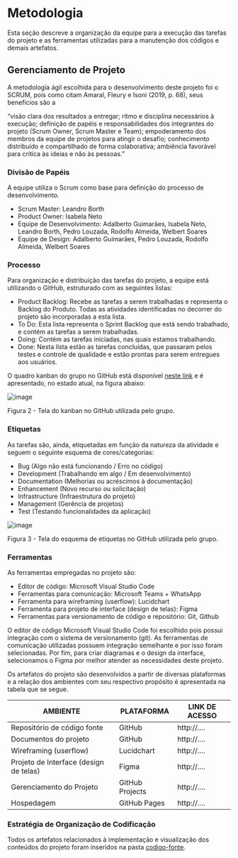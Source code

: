 
# Metodologia

Esta seção descreve a organização da equipe para a execução das tarefas do projeto e as ferramentas utilizadas para a manutenção dos códigos e demais artefatos.

## Gerenciamento de Projeto

A metodologia ágil escolhida para o desenvolvimento deste projeto foi o SCRUM, pois como citam Amaral, Fleury e Isoni (2019, p. 68), seus benefícios são a

“visão clara dos resultados a entregar; ritmo e disciplina necessários à execução; definição de papéis e responsabilidades dos integrantes do projeto (Scrum Owner, Scrum Master e Team); empoderamento dos membros da equipe de projetos para atingir o desafio; conhecimento distribuído e compartilhado de forma colaborativa; ambiência favorável para crítica às ideias e não às pessoas.”

### Divisão de Papéis

A equipe utiliza o Scrum como base para definição do processo de desenvolvimento.

- Scrum Master: Leandro Borth
- Product Owner: Isabela Neto
- Equipe de Desenvolvimento: Adalberto Guimarães, Isabela Neto, Leandro Borth, Pedro Louzada, Rodolfo Almeida, Welbert Soares
- Equipe de Design: Adalberto Guimarães, Pedro Louzada, Rodolfo Almeida, Welbert Soares

### Processo

Para organização e distribuição das tarefas do projeto, a equipe está utilizando o GitHub, estruturado com as seguintes listas:

- Product Backlog: Recebe as tarefas a serem trabalhadas e representa o Backlog do Produto. Todas as atividades identificadas no decorrer do projeto são incorporadas a esta lista.
- To Do: Esta lista representa o Sprint Backlog que está sendo trabalhado, e contém as tarefas a serem trabalhadas.
- Doing: Contém as tarefas iniciadas, nas quais estamos trabalhando.
- Done: Nesta lista estão as tarefas concluídas, que passaram pelos testes e controle de qualidade e estão prontas para serem entregues aos usuários.

O quadro kanban do grupo no GitHub está disponível [neste link](https://github.com/orgs/ICEI-PUC-Minas-PMV-ADS/projects/595/views/1) e é apresentado, no estado atual, na figura abaixo:

![image](https://github.com/ICEI-PUC-Minas-PMV-ADS/pmv-ads-2023-2-e1-proj-web-t5-finanfy/assets/116202867/d1f69969-102d-40f9-b586-845136ff60fb)

Figura 2 - Tela do kanban no GitHub utilizada pelo grupo.

### Etiquetas

<p>As tarefas são, ainda, etiquetadas em função da natureza da atividade e seguem o seguinte esquema de cores/categorias:</p>

<ul>
  <li>Bug (Algo não está funcionando / Erro no código)</li>
  <li>Development (Trabalhando em algo / Em desenvolvimento)</li>
  <li>Documentation (Melhorias ou acréscimos à documentação)</li>
  <li>Enhancement (Novo recurso ou solicitação)</li>
  <li>Infrastructure (Infraestrutura do projeto)</li>
  <li>Management (Gerência de projetos)</li>
  <li>Test (Testando funcionalidades da aplicação)</li>
</ul>

![image](https://github.com/ICEI-PUC-Minas-PMV-ADS/pmv-ads-2023-2-e1-proj-web-t5-finanfy/assets/116202867/ef72505c-7465-4b03-8489-97ee1c70d51a)

Figura 3 - Tela do esquema de etiquetas no GitHub utilizada pelo grupo.

### Ferramentas

As ferramentas empregadas no projeto são:

- Editor de código: Microsoft Visual Studio Code
- Ferramentas para comunicação: Microsoft Teams + WhatsApp
- Ferramenta para wireframing (userflow): Lucidchart
- Ferramenta para projeto de interface (design de telas): Figma
- Ferramentas para versionamento de código e repositório: Git, Github

O editor de código Microsoft Visual Studio Code foi escolhido pois possui integração com o sistema de versionamento (git). As ferramentas de comunicação utilizadas possuem integração semelhante e por isso foram selecionadas. Por fim, para criar diagramas e o design da interface, selecionamos o Figma por melhor atender as necessidades deste projeto.

Os artefatos do projeto são desenvolvidos a partir de diversas plataformas e a relação dos ambientes com seu respectivo propósito é apresentada na tabela que se segue.

| AMBIENTE                               | PLATAFORMA                         | LINK DE ACESSO                         |
|----------------------------------------|------------------------------------|----------------------------------------|
| Repositório de código fonte            | GitHub                             | http://....                            |
| Documentos do projeto                  | GitHub                             | http://....                            |
| Wireframing (userflow)                 | Lucidchart                         | http://....                            |
| Projeto de Interface (design de telas) | Figma                              | http://....                            |
| Gerenciamento do Projeto               | GitHub Projects                    | http://....                            |
| Hospedagem                             | GitHub Pages                       | http://....                            |

### Estratégia de Organização de Codificação 

Todos os artefatos relacionados à implementação e visualização dos conteúdos do projeto foram inseridos na pasta [codigo-fonte](https://github.com/ICEI-PUC-Minas-PMV-ADS/pmv-ads-2023-2-e1-proj-web-t5-finanfy/tree/main/codigo-fonte).
